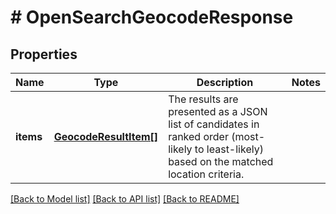 # # OpenSearchGeocodeResponse

## Properties

Name | Type | Description | Notes
------------ | ------------- | ------------- | -------------
**items** | [**GeocodeResultItem[]**](GeocodeResultItem.md) | The results are presented as a JSON list of candidates in ranked order (most-likely to least-likely) based on the matched location criteria. |

[[Back to Model list]](../../README.md#models) [[Back to API list]](../../README.md#endpoints) [[Back to README]](../../README.md)
